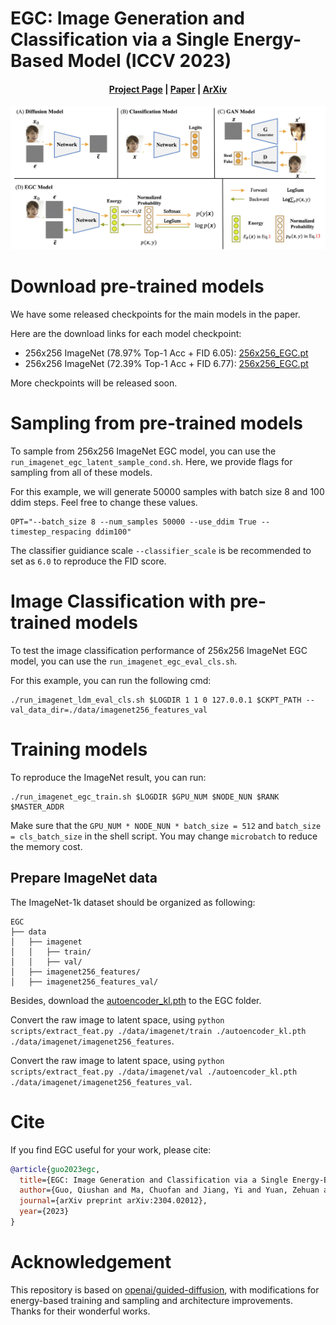 # EGC: Image Generation and Classification via a Single Energy-Based Model (ICCV 2023)

#### <p align="center"><a href="https://guoqiushan.github.io/egc.github.io/">Project Page</a> | <a href="https://arxiv.org/abs/2304.02012">Paper</a> | <a href="https://arxiv.org/abs/2304.02012">ArXiv</a></p>

![avatar](./doc/overview.png)

# Download pre-trained models

We have some released checkpoints for the main models in the paper. 

Here are the download links for each model checkpoint:
 * 256x256 ImageNet (78.97% Top-1 Acc + FID 6.05): [256x256_EGC.pt](https://connecthkuhk-my.sharepoint.com/:u:/g/personal/u3007956_connect_hku_hk/EWdM8xRsLcRHjm8Sp0zDGeYBAB-3mu_PEDlX4ex4bFcdkQ)
 * 256x256 ImageNet (72.39% Top-1 Acc + FID 6.77): [256x256_EGC.pt](https://connecthkuhk-my.sharepoint.com/:u:/g/personal/u3007956_connect_hku_hk/EQ_6FEQ8VdZPrDeZse3okmEB0mSupZz4gmJMqjKD86MOHQ)

More checkpoints will be released soon.

# Sampling from pre-trained models

To sample from 256x256 ImageNet EGC model, you can use the `run_imagenet_egc_latent_sample_cond.sh`.
Here, we provide flags for sampling from all of these models.

For this example, we will generate 50000 samples with batch size 8 and 100 ddim steps. Feel free to change these values.

```
OPT="--batch_size 8 --num_samples 50000 --use_ddim True --timestep_respacing ddim100"
```

The classifier guidiance scale `--classifier_scale` is be recommended to set as `6.0` to reproduce the FID score. 

# Image Classification with pre-trained models

To test the image classification performance of 256x256 ImageNet EGC model, you can use the `run_imagenet_egc_eval_cls.sh`.

For this example, you can run the following cmd:

```
./run_imagenet_ldm_eval_cls.sh $LOGDIR 1 1 0 127.0.0.1 $CKPT_PATH --val_data_dir=./data/imagenet256_features_val
```

# Training models
To reproduce the ImageNet result, you can run:

```
./run_imagenet_egc_train.sh $LOGDIR $GPU_NUM $NODE_NUN $RANK $MASTER_ADDR
```

Make sure that the `GPU_NUM * NODE_NUN * batch_size = 512` and `batch_size = cls_batch_size` in the shell script. You may change `microbatch` to reduce the memory cost.

## Prepare ImageNet data

The ImageNet-1k dataset should be organized as following:

```text
EGC
├── data
│   ├── imagenet
│   │   ├── train/
│   │   ├── val/
│   ├── imagenet256_features/
│   ├── imagenet256_features_val/
```

Besides, download the [autoencoder_kl.pth](https://connecthkuhk-my.sharepoint.com/:u:/g/personal/u3007956_connect_hku_hk/EV3hjamqcHZDofc3Usjwy-QBpeZ2mppTAzASMppjhsf16g?e=Qpf6xd) to the EGC folder. 

Convert the raw image to latent space, using `python scripts/extract_feat.py ./data/imagenet/train ./autoencoder_kl.pth ./data/imagenet/imagenet256_features`.

Convert the raw image to latent space, using `python scripts/extract_feat.py ./data/imagenet/val ./autoencoder_kl.pth ./data/imagenet/imagenet256_features_val`.



# Cite
If you find EGC useful for your work, please cite:

```bibtex
@article{guo2023egc,
  title={EGC: Image Generation and Classification via a Single Energy-Based Model},
  author={Guo, Qiushan and Ma, Chuofan and Jiang, Yi and Yuan, Zehuan and Yu, Yizhou and Luo, Ping},
  journal={arXiv preprint arXiv:2304.02012},
  year={2023}
}
```

# Acknowledgement
This repository is based on [openai/guided-diffusion](https://github.com/openai/guided-diffusion/), with modifications for energy-based training and sampling and architecture improvements. Thanks for their wonderful works.